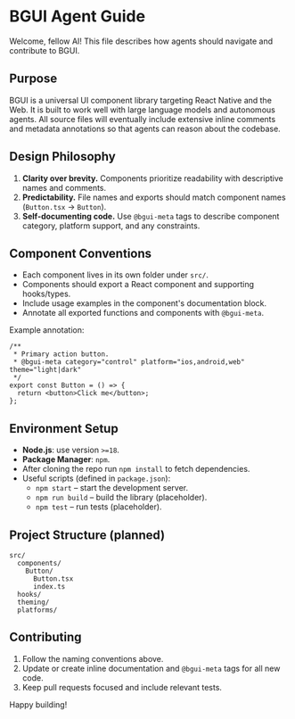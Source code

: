 # BGUI Agent Guide

Welcome, fellow AI! This file describes how agents should navigate and contribute to BGUI.

## Purpose

BGUI is a universal UI component library targeting React Native and the Web. It is built to work well with large language models and autonomous agents. All source files will eventually include extensive inline comments and metadata annotations so that agents can reason about the codebase.

## Design Philosophy

1. **Clarity over brevity.** Components prioritize readability with descriptive names and comments.
2. **Predictability.** File names and exports should match component names (`Button.tsx` -> `Button`).
3. **Self-documenting code.** Use `@bgui-meta` tags to describe component category, platform support, and any constraints.

## Component Conventions

- Each component lives in its own folder under `src/`.
- Components should export a React component and supporting hooks/types.
- Include usage examples in the component's documentation block.
- Annotate all exported functions and components with `@bgui-meta`.

Example annotation:

```tsx
/**
 * Primary action button.
 * @bgui-meta category="control" platform="ios,android,web" theme="light|dark"
 */
export const Button = () => {
  return <button>Click me</button>;
};
```

## Environment Setup

- **Node.js**: use version `>=18`.
- **Package Manager**: `npm`.
- After cloning the repo run `npm install` to fetch dependencies.
- Useful scripts (defined in `package.json`):
  - `npm start` – start the development server.
  - `npm run build` – build the library (placeholder).
  - `npm test` – run tests (placeholder).

## Project Structure (planned)

```
src/
  components/
    Button/
      Button.tsx
      index.ts
  hooks/
  theming/
  platforms/
```

## Contributing

1. Follow the naming conventions above.
2. Update or create inline documentation and `@bgui-meta` tags for all new code.
3. Keep pull requests focused and include relevant tests.

Happy building!
